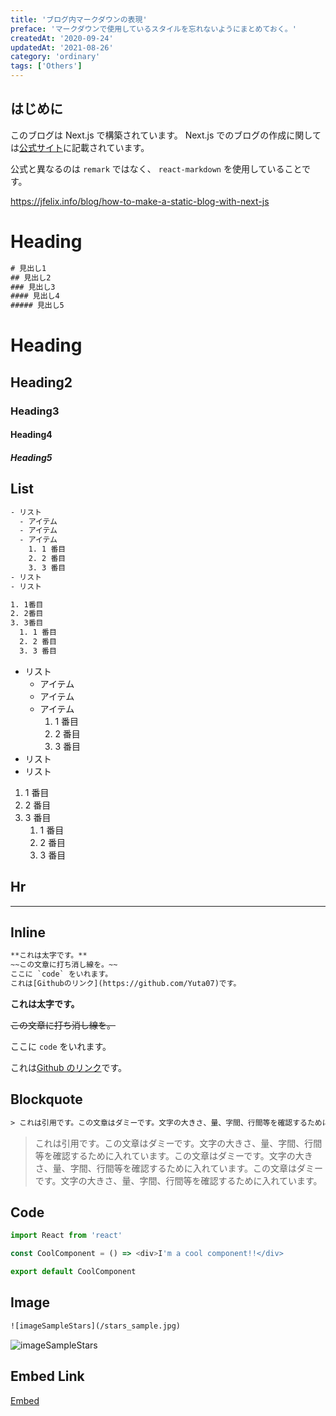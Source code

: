 ```yaml
---
title: 'ブログ内マークダウンの表現'
preface: 'マークダウンで使用しているスタイルを忘れないようにまとめておく。'
createdAt: '2020-09-24'
updatedAt: '2021-08-26'
category: 'ordinary'
tags: ['Others']
---
```


## はじめに

このブログは Next.js で構築されています。
Next.js でのブログの作成に関しては[公式サイト](https://nextjs.org/)に記載されています。

公式と異なるのは `remark` ではなく、 `react-markdown` を使用していることです。

https://jfelix.info/blog/how-to-make-a-static-blog-with-next-js

# Heading

```txt
# 見出し1
## 見出し2
### 見出し3
#### 見出し4
##### 見出し5
```

# Heading

## Heading2

### Heading3

#### Heading4

##### Heading5

## List

```txt
- リスト
  - アイテム
  - アイテム
  - アイテム
    1. 1 番目
    2. 2 番目
    3. 3 番目
- リスト
- リスト

1. 1番目
2. 2番目
3. 3番目
  1. 1 番目
  2. 2 番目
  3. 3 番目
```

- リスト
  - アイテム
  - アイテム
  - アイテム
    1. 1 番目
    2. 2 番目
    3. 3 番目
- リスト
- リスト

1. 1 番目
2. 2 番目
3. 3 番目
   1. 1 番目
   2. 2 番目
   3. 3 番目

## Hr

---

## Inline

```txt
**これは太字です。**
~~この文章に打ち消し線を。~~
ここに `code` をいれます。
これは[Githubのリンク](https://github.com/Yuta07)です。
```

**これは太字です。**

~~この文章に打ち消し線を。~~

ここに `code` をいれます。

これは[Github のリンク](https://github.com/Yuta07)です。

## Blockquote

```txt
> これは引用です。この文章はダミーです。文字の大きさ、量、字間、行間等を確認するために入れています。この文章はダミーです。文字の大きさ、量、字間、行間等を確認するために入れています。この文章はダミーです。文字の大きさ、量、字間、行間等を確認するために入れています。
```

> これは引用です。この文章はダミーです。文字の大きさ、量、字間、行間等を確認するために入れています。この文章はダミーです。文字の大きさ、量、字間、行間等を確認するために入れています。この文章はダミーです。文字の大きさ、量、字間、行間等を確認するために入れています。

## Code

```typescript
import React from 'react'

const CoolComponent = () => <div>I'm a cool component!!</div>

export default CoolComponent
```

## Image

```txt
![imageSampleStars](/stars_sample.jpg)
```

![imageSampleStars](/blog/markdown-express/stars_sample.jpg)

## Embed Link

[Embed](https://shop.ohmsha.co.jp/shopdetail/000000001901/)
